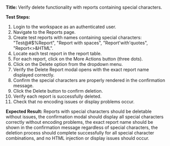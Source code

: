 **Title:** Verify delete functionality with reports containing special characters.

**Test Steps:**
1. Login to the workspace as an authenticated user.
2. Navigate to the Reports page.
3. Create test reports with names containing special characters: "Test@#$%Report", "Report with spaces", "Report'with'quotes", "Report<>&HTML".
4. Locate each test report in the report table.
5. For each report, click on the More Actions button (three dots).
6. Click on the Delete option from the dropdown menu.
7. Verify the Delete Report modal opens with the exact report name displayed correctly.
8. Confirm the special characters are properly rendered in the confirmation message.
9. Click the Delete button to confirm deletion.
10. Verify each report is successfully deleted.
11. Check that no encoding issues or display problems occur.

**Expected Result:**
Reports with special characters should be deletable without issues, the confirmation modal should display all special characters correctly without encoding problems, the exact report name should be shown in the confirmation message regardless of special characters, the deletion process should complete successfully for all special character combinations, and no HTML injection or display issues should occur.